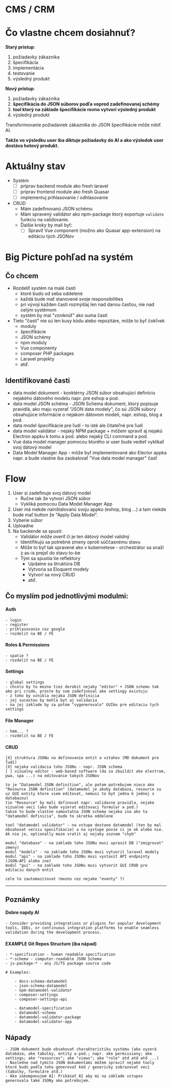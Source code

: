 # CMS / CRM

# Čo vlastne chcem dosiahnuť?

**Starý prístup**:

1. požiadavky zákazníka
2. špecifikácia
3. implementácia
4. testovanie
5. výsledný produkt

**Nový prístup**:

1. požiadavky zákazníka
2. **špecifikácia do JSON súborov podľa vopred zadefinovanej schémy**
3. **tool ktorý na základe špecifikácie rovno vytvorí výsledný produkt**
4. výsledný produkt

Transformovanie požiadaviek zákazníka do JSON špecifikácie môže robiť AI.

**Takže vo výsledku user iba diktuje požiadavky do AI a ako výsledok user dostáva hotový produkt.**

# Aktuálny stav

- Systém
    - [ ] priprav backend module ako fresh laravel
    - [ ] priprav frontend module ako fresh Quasar
    - [ ] implementuj prihlasovanie / odhlasovanie
- CRUD
    - Mám zadefinovanú JSON schému
    - Mám spravený validátor ako npm-package ktorý exportuje `validate` funkciu na validovanie.
    - Ďalšie kroky by mali byť:
        - [ ] Spraviť Vue component (možno ako Quasar app-extension) na editáciu tých JSONov

# Big Picture pohľad na systém

## Čo chcem

- Rozdeliť systém na malé časti
    - ktoré budú od seba oddelené
    - každá bude mať stanovené svoje responsibilities
    - pri vývoji každen časti rozmýšlaj len nad danou časťou, nie nad celým systémom
    - systém by mal "vzniknúť" ako suma častí
- Tieto "časti" nie sú len kusy kódu alebo repozitáre, môže to byť čokľvek
    - moduly
    - špecifikácie
    - JSON schémy
    - npm moduly
    - Vue componenty
    - composer PHP packages
    - Laravel projekty
    - atď.

## Identifikované časti

- data model dokument - konktérny JSON súbor obsahujúci definíciu nejakého dátového modelu napr. pre eshop a pod.
- data model JSON schéma - JSON Schema dokument, ktorý popisuje pravidlá, ako maju vyzerať "JSON data modely", čo sú
  JSON súbory obsahujúce informácie o nejakom dátovom modeli, napr. eshop, blog a pod.
- data model špecifikácie pre ľudí - to isté ale čitateľné pre ľudí
- data model validátor - nejaký NPM package + môžem spraviť aj nejakú Electron appku k tomu a pod. alebo nejaký CLI
  command a pod.
- Vue data model manager pomocou ktorého si user bude vedieť vyklikať svoj dátový model
- Data Model Manager App - môže byť implementované ako Elector appka napr. a bude vlastne iba zaobalovať "Vue data model
  manager" časť

# Flow

1. User si zadefinuje svoj dátový model
    - Ručne tak že vytvorí JSON súbor
    - Vykliká pomocou Data Model Manager App
2. User má niekde nainštalovanú svoju appku (eshop, blog ...) a tam niekde bude mať button že "Apply Data Model".
3. Vyberie súbor
4. Uploadne
5. Na backende sa spustí:
    - Validátor môže overiť či je ten dátový model validný
    - Identifikujú sa potrebné zmeny oproti súččasnému stavu
    - Môže to byť tak spravené ako v kubernetese - orchestrátor sa snaží z as-is prejsť do stavu to-be
    - Tým sa spustia tie reflektory
        - Updatne sa štruktúra DB
        - Vytvoria sa Eloquent modely
        - Vytvorí sa nový CRUD
        - atď.

## Čo myslím pod jednotlivými modulmi:

#### Auth

	- login
	- register
	- prihlasovanie cez google
	- rozdelit na BE / FE

#### Roles & Permissions

	- spatie ?
	- rozdelit na BE / FE

#### Settings

	- global settings
	- chcelo by to mozno tiez dorobit nejaky "editor" + JSON schemu tak ako pri crude, proste by som zadefinoval ake settingy existuju
	- z toho by vznikla nejaka JSON definicia
	- jej sucastou by mohla byt aj validacia
	- na jej zaklade by sa potom "vygenerovalo" GUIko pre editaciu tych settings

#### File Manager

	- hmm... ?
	- rozdelit na BE / FE

#### CRUD

	[X] struktura JSONu na definovanie entit a vztahov (MD dokument pre ľudí)
	[X] nejaka validacia toho JSONu - napr. JSON schema
	[ ] vizualny editor - web-based software (da sa zbuildit ako electrom, pwa, spa ...) na editovanie takych JSONov

	to je "Datamodel JSON definition", ale potom potrebujem nieco ako "Resource JSON definition" (datamodel je akoby databaza, resource su uz GUI entity ktore viem editovat, nemusi to byt jedna k jednej s databazou)
	tie "Resource" by mali definovat napr. validacne pravidla, nejake vizualne veci (ako bude vyzerat editovaci formular a pod.)
	takze to bude vlastne samostatna JSON schema nejaka ina ako ta "datamodel definicia", bude to skratka oddelene

	tool "datamodel validator" - na vstupe dostane datamodel (ten by mal obsahovat verziu specifikacie) a na vystupe povie ci je ok alebo nie. Ak nie je, optionally moze vratit aj nejaky zoznam "chyb"

	modul "database" - na zaklade toho JSONu musi upravit DB ("zmigrovat" zmeny)
	modul "models" - na zaklade toho JSONu musi vytvorit laravel modely
	modul "api" - na zaklade toho JSONu musi vystavit API endpointy (JSON:API alebo ine)
	modul "gui" - na zaklade toho JSONu musi vytvorit GUI CRUD pre editaciu danych entit

	cele to zautomazitovat (mozno cez nejake "eventy" ?)

---------------------------------

## Poznámky

#### Dobre napdy AI

	- Consider providing integrations or plugins for popular development tools, IDEs, or continuous integration platforms to enable seamless validation during the development process.

#### EXAMPLE Git Repos Structure (iba nápad)

	- *-specification - human readable specification
	- *-schema - computer-readable JSON Schema
	- js-package-* - any JS/TS package source code

	# Examples:

		- docs-schema-datamodel
		- json-schema-datamodel
		- npm-datamodel-validator
		- composer-settings
		- composer-settings-api

		- datamodel-specification
		- datamodel-schema
		- datamodel-validator-package
		- datamodel-validator-app

## Nápady

    - JSON dokument bude obsahovať charakteristiku systému (ako vyzerá databáza; ake tabulky, entity a pod.; napr. ake permissiony; ake settings; ake "resources"; ake "views"; ake "role" atd atd atd ...)
    - Nasledne nad tymito JSON dokumentami môžem spraviť nejaké tooly ktoré budú podľa toho generovať kód / genericky zobrazovať veci (tabulky, formuláre atď.)
    - Ako zakomponujem AI: Prikázať AI aby mi na základe vstupov generovala také JSONy ako potrebujem.
